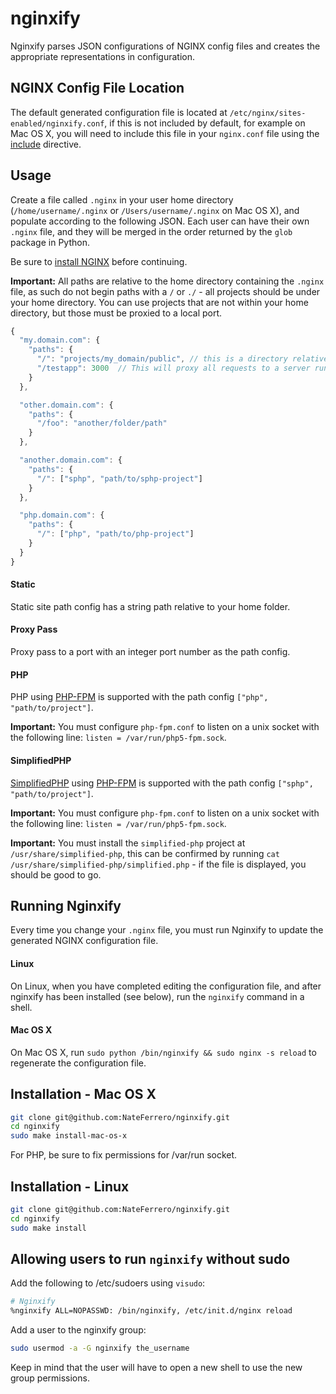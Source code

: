 nginxify
========

Nginxify parses JSON configurations of NGINX config files and creates the appropriate representations in configuration.

## NGINX Config File Location

The default generated configuration file is located at `/etc/nginx/sites-enabled/nginxify.conf`, if this is not included by default, for example on Mac OS X, you will need to include this file in your `nginx.conf` file using the [include](http://nginx.org/en/docs/ngx_core_module.html#include) directive.

## Usage

Create a file called `.nginx` in your user home directory (`/home/username/.nginx` or `/Users/username/.nginx` on Mac OS X), and populate according to the following JSON. Each user can have their own `.nginx` file, and they will be merged in the order returned by the `glob` package in Python.

Be sure to [install NGINX](http://wiki.nginx.org/Install) before continuing.

**Important:** All paths are relative to the home directory containing the `.nginx` file, as such do not begin paths with a `/` or `./` - all projects should be under your home directory. You can use projects that are not within your home directory, but those must be proxied to a local port.

```js
{
  "my.domain.com": {
    "paths": {
      "/": "projects/my_domain/public", // this is a directory relative to your home directory,
      "/testapp": 3000  // This will proxy all requests to a server running on port 3000
    }
  },

  "other.domain.com": {
    "paths": {
      "/foo": "another/folder/path"
    }
  },

  "another.domain.com": {
    "paths": {
      "/": ["sphp", "path/to/sphp-project"]
    }
  },

  "php.domain.com": {
    "paths": {
      "/": ["php", "path/to/php-project"]
    }
  }
}
```
#### Static

Static site path config has a string path relative to your home folder.

#### Proxy Pass

Proxy pass to a port with an integer port number as the path config.

#### PHP

PHP using [PHP-FPM](http://php-fpm.org/) is supported with the path config `["php", "path/to/project"]`.

**Important:** You must configure `php-fpm.conf` to listen on a unix socket with the following line: `listen = /var/run/php5-fpm.sock`.

#### SimplifiedPHP

[SimplifiedPHP](https://github.com/NateFerrero/simplified-php) using [PHP-FPM](http://php-fpm.org/) is supported with the path config `["sphp", "path/to/project"]`.

**Important:** You must configure `php-fpm.conf` to listen on a unix socket with the following line: `listen = /var/run/php5-fpm.sock`.

**Important:** You must install the `simplified-php` project at `/usr/share/simplified-php`, this can be confirmed by running `cat /usr/share/simplified-php/simplified.php` - if the file is displayed, you should be good to go.

## Running Nginxify

Every time you change your `.nginx` file, you must run Nginxify to update the generated NGINX configuration file.

#### Linux

On Linux, when you have completed editing the configuration file, and after nginxify has been installed (see below), run the `nginxify` command in a shell.

#### Mac OS X

On Mac OS X, run `sudo python /bin/nginxify && sudo nginx -s reload` to regenerate the configuration file.

## Installation - Mac OS X

```bash
git clone git@github.com:NateFerrero/nginxify.git
cd nginxify
sudo make install-mac-os-x
```

For PHP, be sure to fix permissions for /var/run socket.

## Installation - Linux

```bash
git clone git@github.com:NateFerrero/nginxify.git
cd nginxify
sudo make install
```

## Allowing users to run `nginxify` without sudo

Add the following to /etc/sudoers using `visudo`:

```bash
# Nginxify
%nginxify ALL=NOPASSWD: /bin/nginxify, /etc/init.d/nginx reload
```

Add a user to the nginxify group:

```bash
sudo usermod -a -G nginxify the_username
```

Keep in mind that the user will have to open a new shell to use the new group permissions.
